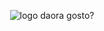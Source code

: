 <p align="center">
  <img src="https://i.imgur.com/ox6Flzn.png" alt="logo daora gosto?" />
</p>
  
  
